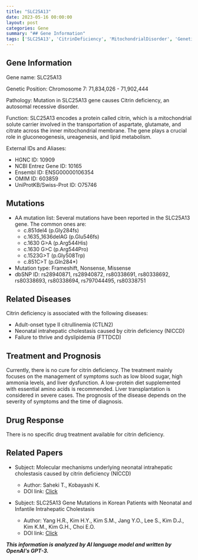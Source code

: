 ```yaml
---
title: "SLC25A13"
date: 2023-05-16 00:00:00
layout: post
categories: Gene
summary: "## Gene Information"
tags: ['SLC25A13', 'CitrinDeficiency', 'MitochondrialDisorder', 'GeneticMutation', 'Metabolism', 'LiverDysfunction', 'LowProteinDiet', 'LiverTransplantation']
---
```


## Gene Information

Gene name: SLC25A13

Genetic Position: Chromosome 7: 71,834,026 - 71,902,444

Pathology: Mutation in SLC25A13 gene causes Citrin deficiency, an autosomal recessive disorder.

Function: SLC25A13 encodes a protein called citrin, which is a mitochondrial solute carrier involved in the transportation of aspartate, glutamate, and citrate across the inner mitochondrial membrane. The gene plays a crucial role in gluconeogenesis, ureagenesis, and lipid metabolism.

External IDs and Aliases:
- HGNC ID: 10909
- NCBI Entrez Gene ID: 10165
- Ensembl ID: ENSG00000106354
- OMIM ID: 603859
- UniProtKB/Swiss-Prot ID: O75746

## Mutations
- AA mutation list: Several mutations have been reported in the SLC25A13 gene. The common ones are:
    - c.851del4 (p.Gly284fs) 
    - c.1635_1636delAG (p.Glu546fs)
    - c.1630 G>A (p.Arg544His)
    - c.1630 G>C (p.Arg544Pro)
    - c.1523G>T (p.Gly508Trp)
    - c.851C>T (p.Gln284*)
- Mutation type: Frameshift, Nonsense, Missense
- dbSNP ID: rs28940871, rs28940872, rs80338691, rs80338692, rs80338693, rs80338694, rs797044495, rs80338751

## Related Diseases
Citrin deficiency is associated with the following diseases:
- Adult-onset type II citrullinemia (CTLN2)
- Neonatal intrahepatic cholestasis caused by citrin deficiency (NICCD)
- Failure to thrive and dyslipidemia (FTTDCD)

## Treatment and Prognosis
Currently, there is no cure for citrin deficiency. The treatment mainly focuses on the management of symptoms such as low blood sugar, high ammonia levels, and liver dysfunction. A low-protein diet supplemented with essential amino acids is recommended. Liver transplantation is considered in severe cases. The prognosis of the disease depends on the severity of symptoms and the time of diagnosis.

## Drug Response
There is no specific drug treatment available for citrin deficiency.

## Related Papers

- Subject: Molecular mechanisms underlying neonatal intrahepatic cholestasis caused by citrin deficiency (NICCD) 
  - Author: Saheki T., Kobayashi K.
  - DOI link: [Click](https://doi.org/10.1080/15216540214929)

- Subject: SLC25A13 Gene Mutations in Korean Patients with Neonatal and Infantile Intrahepatic Cholestasis 
  - Author: Yang H.R., Kim H.Y., Kim S.M., Jang Y.O., Lee S., Kim D.J., Kim K.M., Kim G.H., Choi E.O.
  - DOI link: [Click](https://doi.org/10.5009/gnl.2009.3.2.85)

**_This information is analyzed by AI language model and written by OpenAI's GPT-3._**